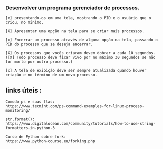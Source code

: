 ### Desenvolver um programa gerenciador de processos.

	[x] presentando-os em uma tela, mostrando o PID e o usuário que o criou, no mínimo.

	[X] Apresentar uma opção na tela para se criar mais processos.

	[x] Encerrar um processo através de alguma opção na tela, passando o PID do processo que se deseja encerrar.

	[X] Os processos que vocês criaram devem dobrar a cada 10 segundos.
	([X] Todo processo deve ficar vivo por no máximo 30 segundos se não for morto por outro processo.)

	[x] A tela de exibição deve ser sempre atualizada quando houver criação e no término de um novo processo.


## links úteis :
	
	Comodo ps e suas flas:
	https://www.tecmint.com/ps-command-examples-for-linux-process-monitoring/

	str.format():
	https://www.digitalocean.com/community/tutorials/how-to-use-string-formatters-in-python-3
	
	Curso de Python sobre fork:
	https://www.python-course.eu/forking.php

